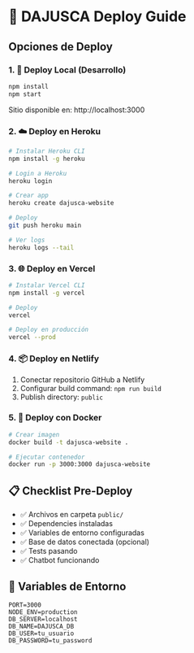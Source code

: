 # 🚀 DAJUSCA Deploy Guide

## Opciones de Deploy

### 1. 🔧 Deploy Local (Desarrollo)
```bash
npm install
npm start
```
Sitio disponible en: http://localhost:3000

### 2. ☁️ Deploy en Heroku
```bash
# Instalar Heroku CLI
npm install -g heroku

# Login a Heroku
heroku login

# Crear app
heroku create dajusca-website

# Deploy
git push heroku main

# Ver logs
heroku logs --tail
```

### 3. 🌐 Deploy en Vercel
```bash
# Instalar Vercel CLI
npm install -g vercel

# Deploy
vercel

# Deploy en producción
vercel --prod
```

### 4. 📦 Deploy en Netlify
1. Conectar repositorio GitHub a Netlify
2. Configurar build command: `npm run build`
3. Publish directory: `public`

### 5. 🐳 Deploy con Docker
```bash
# Crear imagen
docker build -t dajusca-website .

# Ejecutar contenedor
docker run -p 3000:3000 dajusca-website
```

## 📋 Checklist Pre-Deploy
- ✅ Archivos en carpeta `public/`
- ✅ Dependencies instaladas
- ✅ Variables de entorno configuradas
- ✅ Base de datos conectada (opcional)
- ✅ Tests pasando
- ✅ Chatbot funcionando

## 🔧 Variables de Entorno
```
PORT=3000
NODE_ENV=production
DB_SERVER=localhost
DB_NAME=DAJUSCA_DB
DB_USER=tu_usuario
DB_PASSWORD=tu_password
```